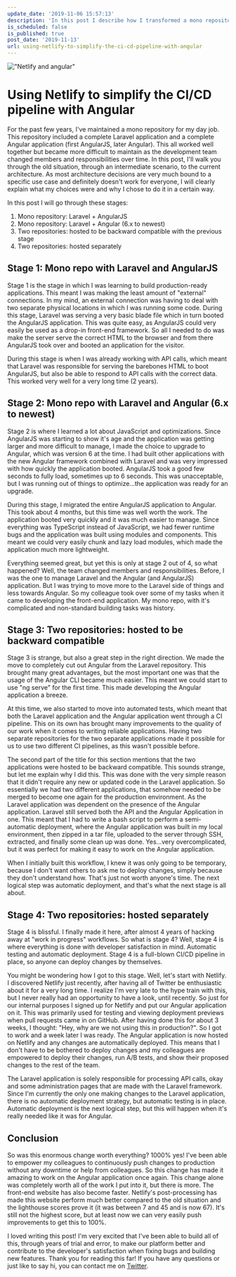 ```yaml
---
update_date: '2019-11-06 15:57:13'
description: 'In this post I describe how I transformed a mono repository platform to a platform with two distinct applications and using Netlify to simplify the CI/CD pipeline with Angular. '
is_scheduled: false
is_published: true
post_date: '2019-11-13'
url: using-netlify-to-simplify-the-ci-cd-pipeline-with-angular
---
```


!["Netlify and angular"](/images/articles/netlify-and-angular.png)
# Using Netlify to simplify the CI/CD pipeline with Angular
For the past few years, I've maintained a mono repository for my day job. This repository included a complete Laravel application and a complete Angular application (first AngularJS, later Angular). This all worked well together but became more difficult to maintain as the development team changed members and responsibilities over time. In this post, I'll walk you through the old situation, through an intermediate scenario, to the current architecture. As most architecture decisions are very much bound to a specific use case and definitely doesn't work for everyone, I will clearly explain what my choices were and why I chose to do it in a certain way.

In this post I will go through these stages:

1. Mono repository: Laravel + AngularJS
2. Mono repository: Laravel + Angular (6.x to newest)
3. Two repositories: hosted to be backward compatible with the previous stage
4. Two repositories: hosted separately

## Stage 1: Mono repo with Laravel and AngularJS
Stage 1 is the stage in which I was learning to build production-ready applications. This meant I was making the least amount of "external" connections. In my mind, an external connection was having to deal with two separate physical locations in which I was running some code. During this stage, Laravel was serving a very basic blade file which in turn booted the AngularJS application. This was quite easy, as AngularJS could very easily be used as a drop-in front-end framework. So all I needed to do was make the server serve the correct HTML to the browser and from there AngularJS took over and booted an application for the visitor. 

During this stage is when I was already working with API calls, which meant that Laravel was responsible for serving the barebones HTML to boot AngularJS, but also be able to respond to API calls with the correct data. This worked very well for a very long time (2 years).

## Stage 2: Mono repo with Laravel and Angular (6.x to newest)
Stage 2 is where I learned a lot about JavaScript and optimizations. Since AngularJS was starting to show it's age and the application was getting larger and more difficult to manage, I made the choice to upgrade to Angular, which was version 6 at the time. I had built other applications with the new Angular framework combined with Laravel and was very impressed with how quickly the application booted. AngularJS took a good few seconds to fully load, sometimes up to 6 seconds. This was unacceptable, but I was running out of things to optimize...the application was ready for an upgrade.

During this stage, I migrated the entire AngularJS application to Angular. This took about 4 months, but this time was well worth the work. The application booted very quickly and it was much easier to manage. Since everything was TypeScript instead of JavaScript, we had fewer runtime bugs and the application was built using modules and components. This meant we could very easily chunk and lazy load modules, which made the application much more lightweight.

Everything seemed great, but yet this is only at stage 2 out of 4, so what happened? Well, the team changed members and responsibilities. Before, I was the one to manage Laravel and the Angular (and AngularJS) application. But I was trying to move more to the Laravel side of things and less towards Angular. So my colleague took over some of my tasks when it came to developing the front-end application. My mono repo, with it's complicated and non-standard building tasks was history.

## Stage 3: Two repositories: hosted to be backward compatible
Stage 3 is strange, but also a great step in the right direction. We made the move to completely cut out Angular from the Laravel repository. This brought many great advantages, but the most important one was that the usage of the Angular CLI became much easier. This meant we could start to use "ng serve" for the first time. This made developing the Angular application a breeze. 

At this time, we also started to move into automated tests, which meant that both the Laravel application and the Angular application went through a CI pipeline. This on its own has brought many improvements to the quality of our work when it comes to writing reliable applications. Having two separate repositories for the two separate applications made it possible for us to use two different CI pipelines, as this wasn't possible before.

The second part of the title for this section mentions that the two applications were hosted to be backward compatible. This sounds strange, but let me explain why I did this. This was done with the very simple reason that it didn't require any new or updated code in the Laravel application. So essentially we had two different applications, that somehow needed to be merged to become one again for the production environment. As the Laravel application was dependent on the presence of the Angular application. Laravel still served both the API and the Angular Application in one. This meant that I had to write a bash script to perform a semi-automatic deployment, where the Angular application was built in my local environment, then zipped in a tar file, uploaded to the server through SSH, extracted, and finally some clean up was done. Yes...very overcomplicated, but it was perfect for making it easy to work on the Angular application.

When I initially built this workflow, I knew it was only going to be temporary, because I don't want others to ask me to deploy changes, simply because they don't understand how. That's just not worth anyone's time. The next logical step was automatic deployment, and that's what the next stage is all about.

## Stage 4: Two repositories: hosted separately
Stage 4 is blissful. I finally made it here, after almost 4 years of hacking away at "work in progress" workflows. So what is stage 4? Well, stage 4 is where everything is done with developer satisfaction in mind. Automatic testing and automatic deployment. Stage 4 is a full-blown CI/CD pipeline in place, so anyone can deploy changes by themselves. 

You might be wondering how I got to this stage. Well, let's start with Netlify. I discovered Netlify just recently, after having all of Twitter be enthusiastic about it for a very long time. I realize I'm very late to the hype train with this, but I never really had an opportunity to have a look, until recently. So just for our internal purposes I signed up for Netlify and put our Angular application on it. This was primarily used for testing and viewing deployment previews when pull requests came in on GitHub. After having done this for about 3 weeks, I thought: "Hey, why are we not using this in production?". So I got to work and a week later I was ready. The Angular application is now hosted on Netlify and any changes are automatically deployed. This means that I don't have to be bothered to deploy changes and my colleagues are empowered to deploy their changes, run A/B tests, and show their proposed changes to the rest of the team. 

The Laravel application is solely responsible for processing API calls, okay and some administration pages that are made with the Laravel framework. Since I'm currently the only one making changes to the Laravel application, there is no automatic deployment strategy, but automatic testing is in place. Automatic deployment is the next logical step, but this will happen when it's really needed like it was for Angular.

## Conclusion
So was this enormous change worth everything? 1000% yes! I've been able to empower my colleagues to continuously push changes to production without any downtime or help from colleagues. So this change has made it amazing to work on the Angular application once again. This change alone was completely worth all of the work I put into it, but there is more. The front-end website has also become faster. Netlify's post-processing has made this website perform much better compared to the old situation and the lighthouse scores prove it (it was between 7 and 45 and is now 67). It's still not the highest score, but at least now we can very easily push improvements to get this to 100%. 

I loved writing this post! I'm very excited that I've been able to build all of this, through years of trial and error, to make our platform better and contribute to the developer's satisfaction when fixing bugs and building new features. Thank you for reading this far! If you have any questions or just like to say hi, you can contact me on [Twitter](https://twitter.com/RJElsinga).
